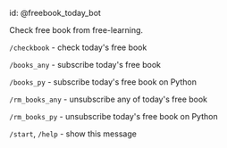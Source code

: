id: @freebook_today_bot

Check free book from free-learning.

`/checkbook` - check today's free book

`/books_any` - subscribe today's free book

`/books_py` - subscribe today's free book on Python

`/rm_books_any` - unsubscribe any of today's free book

`/rm_books_py` - unsubscribe today's free book on Python

`/start`, `/help` - show this message
